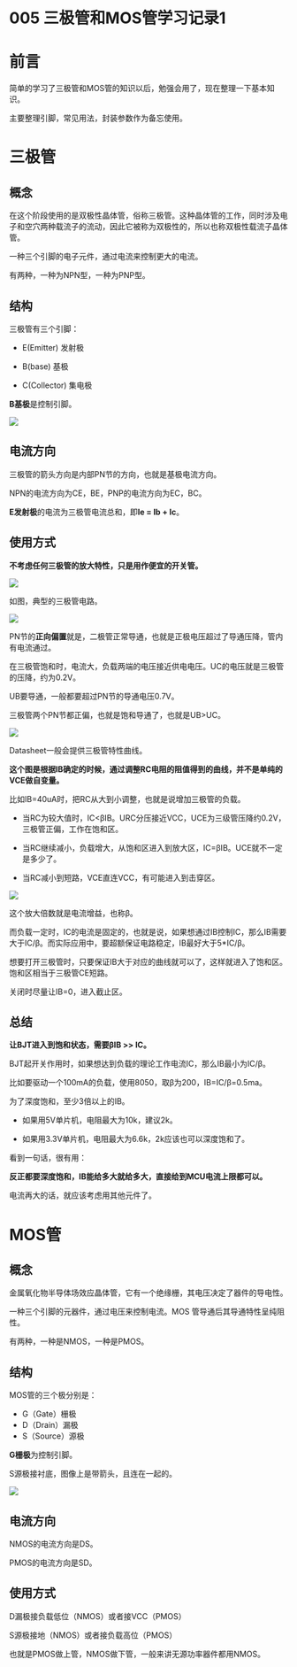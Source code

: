 # 005 三极管和MOS管学习记录1

# 前言

简单的学习了三极管和MOS管的知识以后，勉强会用了，现在整理一下基本知识。

主要整理引脚，常见用法，封装参数作为备忘使用。

# 三极管

## 概念

在这个阶段使用的是双极性晶体管，俗称三极管。这种晶体管的工作，同时涉及电子和空穴两种载流子的流动，因此它被称为双极性的，所以也称双极性载流子晶体管。

一种三个引脚的电子元件，通过电流来控制更大的电流。

有两种，一种为NPN型，一种为PNP型。

## 结构

三极管有三个引脚：

- E(Emitter) 发射极

- B(base) 基极

- C(Collector) 集电极

**B基极**是控制引脚。

![](md_pic/2022-08-11-06-49-31-image.png)

## 电流方向

三极管的箭头方向是内部PN节的方向，也就是基极电流方向。

NPN的电流方向为CE，BE，PNP的电流方向为EC，BC。

**E发射极**的电流为三极管电流总和，即**Ie = Ib + Ic**。



## 使用方式

**不考虑任何三极管的放大特性，只是用作便宜的开关管。**

![](md_pic/2022-08-12-04-45-07-image.png)

如图，典型的三极管电路。

![](md_pic/2022-08-12-04-42-47-image.png)

PN节的**正向偏置**就是，二极管正常导通，也就是正极电压超过了导通压降，管内有电流通过。

在三极管饱和时，电流大，负载两端的电压接近供电电压。UC的电压就是三极管的压降，约为0.2V。

UB要导通，一般都要超过PN节的导通电压0.7V。

三极管两个PN节都正偏，也就是饱和导通了，也就是UB>UC。

![](md_pic/2022-08-12-05-01-59-image.png)

Datasheet一般会提供三极管特性曲线。

**这个图是根据IB确定的时候，通过调整RC电阻的阻值得到的曲线，并不是单纯的VCE做自变量。**

比如IB=40uA时，把RC从大到小调整，也就是说增加三极管的负载。

- 当RC为较大值时，IC<βIB。URC分压接近VCC，UCE为三级管压降约0.2V，三极管正偏，工作在饱和区。

- 当RC继续减小，负载增大，从饱和区进入到放大区，IC=βIB。UCE就不一定是多少了。

- 当RC减小到短路，VCE直连VCC，有可能进入到击穿区。



![](md_pic/2022-08-12-03-18-18-image.png)

这个放大倍数就是电流增益，也称β。

而负载一定时，IC的电流是固定的，也就是说，如果想通过IB控制IC，那么IB需要大于IC/β。而实际应用中，要超额保证电路稳定，IB最好大于5*IC/β。

想要打开三极管时，只要保证IB大于对应的曲线就可以了，这样就进入了饱和区。饱和区相当于三极管CE短路。

关闭时尽量让IB=0，进入截止区。

## 总结

**让BJT进入到饱和状态，需要βIB >> IC。**

BJT起开关作用时，如果想达到负载的理论工作电流IC，那么IB最小为IC/β。

比如要驱动一个100mA的负载，使用8050，取β为200，IB=IC/β=0.5ma。

为了深度饱和，至少3倍以上的IB。

- 如果用5V单片机，电阻最大为10k，建议2k。

- 如果用3.3V单片机，电阻最大为6.6k，2k应该也可以深度饱和了。

看到一句话，很有用：

**反正都要深度饱和，IB能给多大就给多大，直接给到MCU电流上限都可以。**

电流再大的话，就应该考虑用其他元件了。



# MOS管

## 概念

金属氧化物半导体场效应晶体管，它有一个绝缘栅，其电压决定了器件的导电性。

一种三个引脚的元器件，通过电压来控制电流。MOS 管导通后其导通特性呈纯阻性。

有两种，一种是NMOS，一种是PMOS。

## 结构

MOS管的三个极分别是：

- G（Gate）栅极
- D（Drain）漏极
- S（Source）源极

**G栅极**为控制引脚。

S源极接衬底，图像上是带箭头，且连在一起的。

![](md_pic/nmos1.png)

## 电流方向

NMOS的电流方向是DS。

PMOS的电流方向是SD。

## 使用方式

D漏极接负载低位（NMOS）或者接VCC（PMOS）

S源极接地（NMOS）或者接负载高位（PMOS）

也就是PMOS做上管，NMOS做下管，一般来讲无源功率器件都用NMOS。